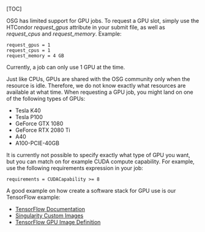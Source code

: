 [title]: - "GPU Jobs"

[TOC]

OSG has limited support for GPU jobs. To request a GPU slot, simply use 
the HTCondor *request_gpus* attribute in your submit file, as well
as *request_cpus* and *request_memory*. Example:

    request_gpus = 1
    request_cpus = 1
    request_memory = 4 GB

Currently, a job can only use 1 GPU at the time.

Just like CPUs, GPUs are shared with the OSG community only when the
resource is idle. Therefore, we do not know exactly what resources are
available at what time. When requesting a GPU job, you might land on one
of the following types of GPUs:

  * Tesla K40
  * Tesla P100
  * GeForce GTX 1080
  * GeForce RTX 2080 Ti
  * A40
  * A100-PCIE-40GB

It is currently not possible to specify exactly what type of GPU you want, 
but you can match on for example CUDA compute capability. For example, use
the following requirements expression in your job:

    requirements = CUDACapability >= 8

A good example on how create a software stack for GPU use is our
TensorFlow example:

  * [TensorFlow Documentation](https://support.opensciencegrid.org/solution/articles/12000028940-tensorflow)
  * [Singularity Custom Images](https://support.opensciencegrid.org/solution/articles/12000024676-singularity-containers)
  * [TensorFlow GPU Image Definition](https://github.com/opensciencegrid/osgvo-tensorflow-gpu/blob/master/Dockerfile)


